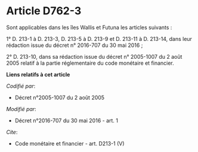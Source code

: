 # Article D762-3

Sont applicables dans les îles Wallis et Futuna les articles suivants : 

1° D. 213-1 à D. 213-3, D. 213-5 à D. 213-9 et D. 213-11 à D. 213-14, dans leur rédaction issue du décret n° 2016-707 du 30
mai 2016 ; 

2° D. 213-10, dans sa rédaction issue du décret n° 2005-1007 du 2 août 2005 relatif à la partie réglementaire du code
monétaire et financier.

**Liens relatifs à cet article**

_Codifié par_:

  - Décret n°2005-1007 du 2 août 2005

_Modifié par_:

  - Décret n°2016-707 du 30 mai 2016 - art. 1

_Cite_:

  - Code monétaire et financier - art. D213-1 (V)
